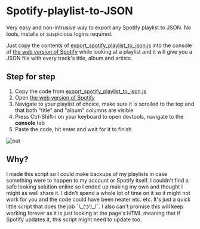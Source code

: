 # Spotify-playlist-to-JSON
Very easy and non-intrusive way to export any Spotify playlist to JSON. No tools, installs or suspicious logins required.

Just copy the contents of [export_spotify_playlist_to_json.js](https://github.com/Doskii/Spotify-playlist-to-JSON/blob/main/export_spotify_playlist_to_json.js) into the console of [the web version of Spotify](https://play.spotify.com/) while looking at a playlist and it will give you a JSON file with every track's title, album and artists.

## Step for step
1. Copy the code from [export_spotify_playlist_to_json.js](https://github.com/Doskii/Spotify-playlist-to-JSON/blob/main/export_spotify_playlist_to_json.js)
2. Open [the web version of Spotify](https://play.spotify.com/)
3. Navigate to your playlist of choice, make sure it is scrolled to the top and that both "title" and "album" columns are visible
4. Press Ctrl-Shift-i on your keyboard to open devtools, navigate to the **console** tab
5. Paste the code, hit enter and wait for it to finish

![out](https://user-images.githubusercontent.com/36999268/164950941-b6e4d9bb-435a-4784-9302-d806d5308e59.gif)

## Why?
I made this script so I could make backups of my playlists in case something were to happen to my account or Spotify itself. I couldn't find a safe looking solution online so I ended up making my own and thought I might as well share it. I didn't spend a whole lot of time on it so it might not work for you and the code could have been neater etc. etc. It's just a quick little script that does the job ¯\\_(ツ)\_/¯. I also can't promise this will keep working forever as it is just looking at the page's HTML meaning that if Spotify updates it, this script might need to update too.
